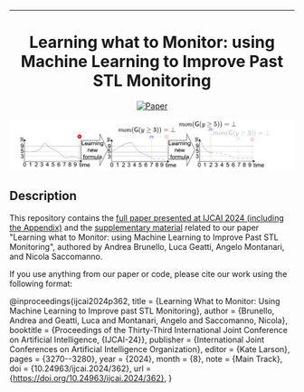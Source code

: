 ---

<div align="center">  
  
# Learning what to Monitor: using Machine Learning to Improve Past STL Monitoring     
[![Paper](https://img.shields.io/badge/paper-IJCAI%202024-orange)](https://www.ijcai.org/proceedings/2024/362)
 
</div>

<p align="center">
<img src="https://github.com/dslab-uniud/ppSTL-IJCAI2024/blob/main/graphical_abstract.png" alt="Graphical abstract" />
</p>


## Description   
This repository contains the [full paper presented at IJCAI 2024 (including the Appendix)](https://github.com/dslab-uniud/ppSTL-IJCAI2024/blob/main/IJCAI_2024_framework_canonical.pdf) and the [supplementary material](https://github.com/dslab-uniud/ppSTL-IJCAI2024/tree/main/supplementary_material) related to our paper "Learning what to Monitor: using Machine Learning to Improve Past STL Monitoring", authored by Andrea Brunello, Luca Geatti, Angelo Montanari, and Nicola Saccomanno.

If you use anything from our paper or code, please cite our work using the following format:

@inproceedings{ijcai2024p362,
  title     = {Learning What to Monitor: Using Machine Learning to Improve past STL Monitoring},
  author    = {Brunello, Andrea and Geatti, Luca and Montanari, Angelo and Saccomanno, Nicola},
  booktitle = {Proceedings of the Thirty-Third International Joint Conference on
               Artificial Intelligence, {IJCAI-24}},
  publisher = {International Joint Conferences on Artificial Intelligence Organization},
  editor    = {Kate Larson},
  pages     = {3270--3280},
  year      = {2024},
  month     = {8},
  note      = {Main Track},
  doi       = {10.24963/ijcai.2024/362},
  url       = {https://doi.org/10.24963/ijcai.2024/362},
}
